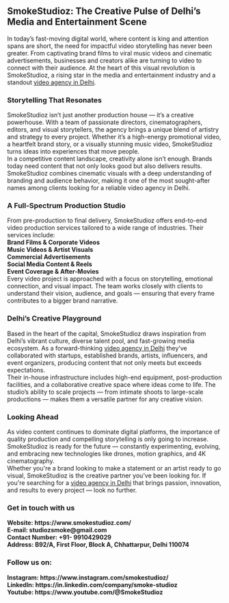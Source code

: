 <h2>SmokeStudioz: The Creative Pulse of Delhi’s Media and Entertainment Scene</h2>
In today’s fast-moving digital world, where content is king and attention spans are short, the need for impactful video storytelling has never been greater. From captivating brand films to viral music videos and cinematic advertisements, businesses and creators alike are turning to video to connect with their audience. At the heart of this visual revolution is SmokeStudioz, a rising star in the media and entertainment industry and a standout <a href="https://www.smokestudioz.com/" title="video agency in Delhi" alt"video agency in Delhi" <a>video agency in Delhi</a>. <br>
<h3>Storytelling That Resonates</h3>
SmokeStudioz isn’t just another production house — it’s a creative powerhouse. With a team of passionate directors, cinematographers, editors, and visual storytellers, the agency brings a unique blend of artistry and strategy to every project. Whether it’s a high-energy promotional video, a heartfelt brand story, or a visually stunning music video, SmokeStudioz turns ideas into experiences that move people.<br>
In a competitive content landscape, creativity alone isn’t enough. Brands today need content that not only looks good but also delivers results. SmokeStudioz combines cinematic visuals with a deep understanding of branding and audience behavior, making it one of the most sought-after names among clients looking for a reliable video agency in Delhi.<br>
<h3>A Full-Spectrum Production Studio</h3>
From pre-production to final delivery, SmokeStudioz offers end-to-end video production services tailored to a wide range of industries. Their services include:<br>
<b>Brand Films & Corporate Videos</b><br>
<b>Music Videos & Artist Visuals</b><br>
<b>Commercial Advertisements</b><br>
<b>Social Media Content & Reels</b><br>
<b>Event Coverage & After-Movies</b><br>
Every video project is approached with a focus on storytelling, emotional connection, and visual impact. The team works closely with clients to understand their vision, audience, and goals — ensuring that every frame contributes to a bigger brand narrative.<br>
<h3>Delhi’s Creative Playground</h3>
Based in the heart of the capital, SmokeStudioz draws inspiration from Delhi’s vibrant culture, diverse talent pool, and fast-growing media ecosystem. As a forward-thinking <a href="https://www.smokestudioz.com/" title="video agency in Delhi" alt"video agency in Delhi" <a>video agency in Delhi</a> they’ve collaborated with startups, established brands, artists, influencers, and event organizers, producing content that not only meets but exceeds expectations.<br>
Their in-house infrastructure includes high-end equipment, post-production facilities, and a collaborative creative space where ideas come to life. The studio’s ability to scale projects — from intimate shoots to large-scale productions — makes them a versatile partner for any creative vision.<br>
<h3>Looking Ahead</h3>
As video content continues to dominate digital platforms, the importance of quality production and compelling storytelling is only going to increase. SmokeStudioz is ready for the future — constantly experimenting, evolving, and embracing new technologies like drones, motion graphics, and 4K cinematography.<br>
Whether you're a brand looking to make a statement or an artist ready to go visual, SmokeStudioz is the creative partner you’ve been looking for. If you're searching for a <a href="https://www.smokestudioz.com/" title="video agency in Delhi" alt"video agency in Delhi" <a>video agency in Delhi</a> that brings passion, innovation, and results to every project — look no further.<br>
<h3>Get in touch with us </h3>
<b>Website: https://www.smokestudioz.com/ </b><br>
<b>E-mail: studiozsmoke@gmail.com </b><br>
<b>Contact Number: +91- 9910429029</b><br>
<b>Address: B92/A, First Floor, Block A, Chhattarpur, Delhi 110074</b><br>
<h3>Follow us on:</h3>
<b>Instagram: https://www.instagram.com/smokestudioz/ </b><br>
<b>LinkedIn: https://in.linkedin.com/company/smoke-studioz </b><br>
<b>Youtube: https://www.youtube.com/@SmokeStudioz </b>
